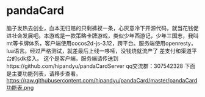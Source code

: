 # pandaCard
脑子发热去创业，血本无归赔的只剩裤衩一条，心灰意冷下开源代码，就当花钱促进社会发展吧。本游戏是一款策略卡牌游戏，类似少年西游记，少年三国志，我叫mt等卡牌体系，客户端使用cocos2d-js-3.12，跨平台。服务端使用openresty，lua语言。经过严格测试，就差最后上线一哆嗦，没钱烧就流产了
差支付和渠道平台的sdk接入。
这个是客户端，服务端请传送到https://github.com/hipandyu/pandaCardServer
qq交流群：307542328
下面是主要功能列表，请移步查看。
https://raw.githubusercontent.com/hipandyu/pandaCard/master/pandaCard功能表.png


